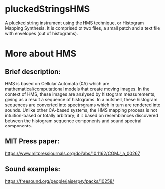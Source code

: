# pluckedStringsHMS
A plucked string instrument using the HMS technique, or Histogram Mapping Synthesis. It is comprised of two files, a small patch and a text file with envelopes (out of histograms).


# More about HMS

## Brief description:

HMS is based on Cellular Automata (CA) which are mathematical/computational models that create moving images. In the context of HMS, these images are analysed by histogram measurements, giving as a result a sequence of histograms. In a nutshell, these histogram sequences are converted into spectrograms which in turn are rendered into sounds. Unlike other CA-based systems, the HMS mapping process is not intuition-based or totally arbitrary; it is based on resemblances discovered between the histogram sequence components and sound spectral components. 

## MIT Press paper:
https://www.mitpressjournals.org/doi/abs/10.1162/COMJ_a_00267


## Sound examples:
https://freesound.org/people/jaiserpey/packs/10258/
